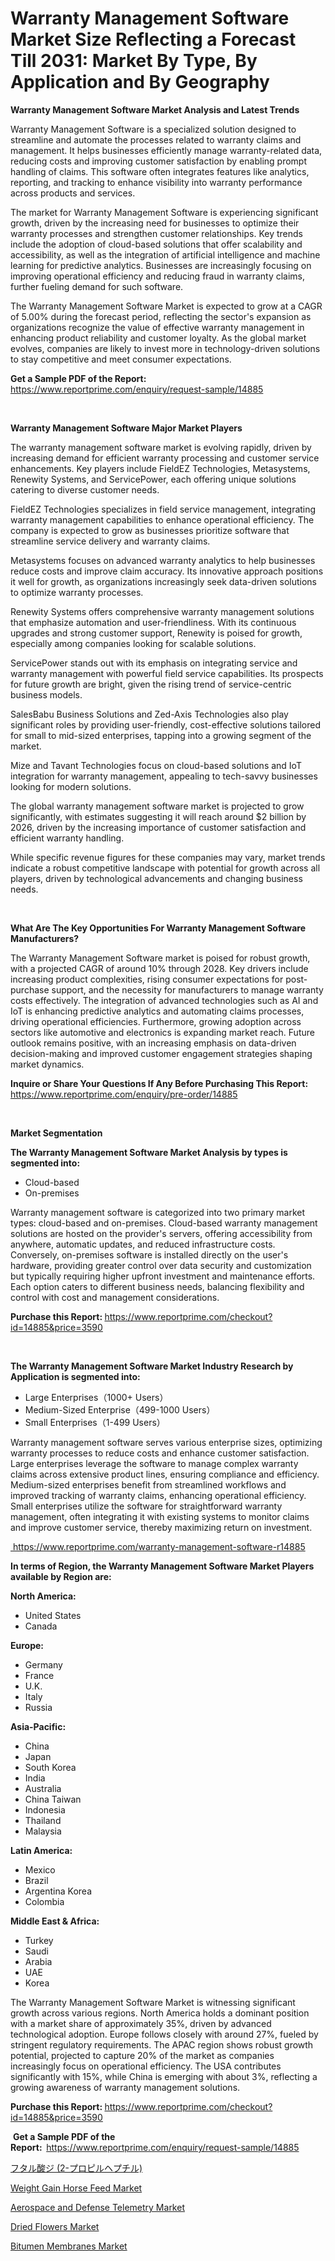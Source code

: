 <p><h1>Warranty Management Software Market Size Reflecting a Forecast Till 2031: Market By Type, By Application and By Geography</h1></p><p><strong>Warranty Management Software Market Analysis and Latest Trends</strong></p>
<p><p>Warranty Management Software is a specialized solution designed to streamline and automate the processes related to warranty claims and management. It helps businesses efficiently manage warranty-related data, reducing costs and improving customer satisfaction by enabling prompt handling of claims. This software often integrates features like analytics, reporting, and tracking to enhance visibility into warranty performance across products and services.</p><p>The market for Warranty Management Software is experiencing significant growth, driven by the increasing need for businesses to optimize their warranty processes and strengthen customer relationships. Key trends include the adoption of cloud-based solutions that offer scalability and accessibility, as well as the integration of artificial intelligence and machine learning for predictive analytics. Businesses are increasingly focusing on improving operational efficiency and reducing fraud in warranty claims, further fueling demand for such software. </p><p>The Warranty Management Software Market is expected to grow at a CAGR of 5.00% during the forecast period, reflecting the sector's expansion as organizations recognize the value of effective warranty management in enhancing product reliability and customer loyalty. As the global market evolves, companies are likely to invest more in technology-driven solutions to stay competitive and meet consumer expectations.</p></p>
<p><strong>Get a Sample PDF of the Report:&nbsp;</strong> <a href="https://www.reportprime.com/enquiry/request-sample/14885">https://www.reportprime.com/enquiry/request-sample/14885</a></p>
<p>&nbsp;</p>
<p><strong>Warranty Management Software Major Market Players</strong></p>
<p><p>The warranty management software market is evolving rapidly, driven by increasing demand for efficient warranty processing and customer service enhancements. Key players include FieldEZ Technologies, Metasystems, Renewity Systems, and ServicePower, each offering unique solutions catering to diverse customer needs.</p><p>FieldEZ Technologies specializes in field service management, integrating warranty management capabilities to enhance operational efficiency. The company is expected to grow as businesses prioritize software that streamline service delivery and warranty claims.</p><p>Metasystems focuses on advanced warranty analytics to help businesses reduce costs and improve claim accuracy. Its innovative approach positions it well for growth, as organizations increasingly seek data-driven solutions to optimize warranty processes.</p><p>Renewity Systems offers comprehensive warranty management solutions that emphasize automation and user-friendliness. With its continuous upgrades and strong customer support, Renewity is poised for growth, especially among companies looking for scalable solutions.</p><p>ServicePower stands out with its emphasis on integrating service and warranty management with powerful field service capabilities. Its prospects for future growth are bright, given the rising trend of service-centric business models.</p><p>SalesBabu Business Solutions and Zed-Axis Technologies also play significant roles by providing user-friendly, cost-effective solutions tailored for small to mid-sized enterprises, tapping into a growing segment of the market.</p><p>Mize and Tavant Technologies focus on cloud-based solutions and IoT integration for warranty management, appealing to tech-savvy businesses looking for modern solutions.</p><p>The global warranty management software market is projected to grow significantly, with estimates suggesting it will reach around $2 billion by 2026, driven by the increasing importance of customer satisfaction and efficient warranty handling.</p><p>While specific revenue figures for these companies may vary, market trends indicate a robust competitive landscape with potential for growth across all players, driven by technological advancements and changing business needs.</p></p>
<p>&nbsp;</p>
<p><strong>What Are The Key Opportunities For Warranty Management Software Manufacturers?</strong></p>
<p><p>The Warranty Management Software market is poised for robust growth, with a projected CAGR of around 10% through 2028. Key drivers include increasing product complexities, rising consumer expectations for post-purchase support, and the necessity for manufacturers to manage warranty costs effectively. The integration of advanced technologies such as AI and IoT is enhancing predictive analytics and automating claims processes, driving operational efficiencies. Furthermore, growing adoption across sectors like automotive and electronics is expanding market reach. Future outlook remains positive, with an increasing emphasis on data-driven decision-making and improved customer engagement strategies shaping market dynamics.</p></p>
<p><strong>Inquire or Share Your Questions If Any Before Purchasing This Report:</strong> <a href="https://www.reportprime.com/enquiry/pre-order/14885">https://www.reportprime.com/enquiry/pre-order/14885</a></p>
<p>&nbsp;</p>
<p><strong>Market Segmentation</strong></p>
<p><strong>The Warranty Management Software Market Analysis by types is segmented into:</strong></p>
<p><ul><li>Cloud-based</li><li>On-premises</li></ul></p>
<p><p>Warranty management software is categorized into two primary market types: cloud-based and on-premises. Cloud-based warranty management solutions are hosted on the provider's servers, offering accessibility from anywhere, automatic updates, and reduced infrastructure costs. Conversely, on-premises software is installed directly on the user's hardware, providing greater control over data security and customization but typically requiring higher upfront investment and maintenance efforts. Each option caters to different business needs, balancing flexibility and control with cost and management considerations.</p></p>
<p><strong>Purchase this Report:&nbsp;</strong><a href="https://www.reportprime.com/checkout?id=14885&price=3590">https://www.reportprime.com/checkout?id=14885&price=3590</a></p>
<p>&nbsp;</p>
<p><strong>The Warranty Management Software Market Industry Research by Application is segmented into:</strong></p>
<p><ul><li>Large Enterprises（1000+ Users）</li><li>Medium-Sized Enterprise（499-1000 Users）</li><li>Small Enterprises（1-499 Users）</li></ul></p>
<p><p>Warranty management software serves various enterprise sizes, optimizing warranty processes to reduce costs and enhance customer satisfaction. Large enterprises leverage the software to manage complex warranty claims across extensive product lines, ensuring compliance and efficiency. Medium-sized enterprises benefit from streamlined workflows and improved tracking of warranty claims, enhancing operational efficiency. Small enterprises utilize the software for straightforward warranty management, often integrating it with existing systems to monitor claims and improve customer service, thereby maximizing return on investment.</p></p>
<p><a href="https://www.reportprime.com/warranty-management-software-r14885">&nbsp;https://www.reportprime.com/warranty-management-software-r14885</a></p>
<p><strong>In terms of Region, the Warranty Management Software Market Players available by Region are:</strong></p>
<p>
    <p> <strong> North America: </strong>
        <ul>
            <li>United States</li>
            <li>Canada</li>
        </ul>
        </p> 
    <p> <strong> Europe: </strong>
        <ul>
            <li>Germany</li>
            <li>France</li>
            <li>U.K.</li>
            <li>Italy</li>
            <li>Russia</li>
        </ul>
        </p> 
    <p> <strong> Asia-Pacific: </strong>
        <ul>
            <li>China</li>
            <li>Japan</li>
            <li>South Korea</li>
            <li>India</li>
            <li>Australia</li>
            <li>China Taiwan</li>
            <li>Indonesia</li>
            <li>Thailand</li>
            <li>Malaysia</li>
        </ul>
        </p> 
    <p> <strong> Latin America: </strong>
        <ul>
            <li>Mexico</li>
            <li>Brazil</li>
            <li>Argentina Korea</li>
            <li>Colombia</li>
        </ul>
        </p> 
    <p> <strong> Middle East & Africa: </strong>
        <ul>
            <li>Turkey</li>
            <li>Saudi</li>
            <li>Arabia</li>
            <li>UAE</li>
            <li>Korea</li>
        </ul>
    </p>
    </p>
<p><p>The Warranty Management Software Market is witnessing significant growth across various regions. North America holds a dominant position with a market share of approximately 35%, driven by advanced technological adoption. Europe follows closely with around 27%, fueled by stringent regulatory requirements. The APAC region shows robust growth potential, projected to capture 20% of the market as companies increasingly focus on operational efficiency. The USA contributes significantly with 15%, while China is emerging with about 3%, reflecting a growing awareness of warranty management solutions.</p></p>
<p><strong>Purchase this Report: </strong><a href="https://www.reportprime.com/checkout?id=14885&price=3590">https://www.reportprime.com/checkout?id=14885&price=3590</a></p>
<p>&nbsp;<strong>Get a Sample PDF of the Report:&nbsp;&nbsp;</strong><a href="https://www.reportprime.com/enquiry/request-sample/14885">https://www.reportprime.com/enquiry/request-sample/14885</a></p>
<p><strong></strong></p>
<p><p><a href="https://medium.com/@grarrity46/di-2-propylheptyl-phthalate-market-%E3%81%AE%E3%82%B0%E3%83%AD%E3%83%BC%E3%83%90%E3%83%AB%E5%B8%82%E5%A0%B4%E6%A6%82%E8%A6%81%E3%81%AF-%E4%B8%96%E7%95%8C%E3%81%8A%E3%82%88%E3%81%B3%E4%B8%BB%E8%A6%81%E5%B8%82%E5%A0%B4%E3%81%AB%E3%81%8A%E3%81%91%E3%82%8B%E6%A5%AD%E7%95%8C%E3%81%AB%E5%BD%B1%E9%9F%BF%E3%82%92%E4%B8%8E%E3%81%88%E3%82%8B%E4%B8%BB%E8%A6%81%E3%81%AA%E3%83%88%E3%83%AC%E3%83%B3%E3%83%89%E3%81%AB%E3%81%A4%E3%81%84%E3%81%A6-%E7%8B%AC%E8%87%AA%E3%81%AE%E8%A6%96%E7%82%B9%E3%82%92%E6%8F%90%E4%BE%9B%E3%81%97%E3%81%BE%E3%81%99-1a1f9edb5b7e">フタル酸ジ (2-プロピルヘプチル)</a></p><p><a href="https://issuu.com/reportprime-2/docs/weight-gain-horse-feed-market-size-_ebf56f128239ff">Weight Gain Horse Feed Market</a></p><p><a href="https://www.linkedin.com/pulse/aerospace-defense-telemetry-market-size-growth-trends-statistics-8ywxc?trackingId=RUtrxs5RRSmZAxlTSbNThA%3D%3D">Aerospace and Defense Telemetry Market</a></p><p><a href="https://issuu.com/reportprime-2/docs/dried-flowers-market-size-2030.pptx_a9d2f64051f963">Dried Flowers Market</a></p><p><a href="https://medium.com/@adrainratke1952/the-market-study-covers-the-bitumen-membranes-market-across-various-segments-88c866bb1f1d">Bitumen Membranes Market</a></p></p>